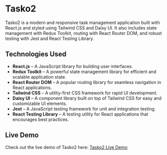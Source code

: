 # Tasko2

Tasko2 is a modern and responsive task management application built with React.js and styled using Tailwind CSS and Daisy UI. It also includes state management with Redux Toolkit, routing with React Router DOM, and robust testing with Jest and React Testing Library.

## Technologies Used

- **React.js** – A JavaScript library for building user interfaces.
- **Redux Toolkit** – A powerful state management library for efficient and scalable application state.
- **React Router DOM** – A popular routing library for seamless navigation in React applications.
- **Tailwind CSS** – A utility-first CSS framework for rapid UI development.
- **Daisy UI** – A component library built on top of Tailwind CSS for easy and customizable UI elements.
- **Jest** – A JavaScript testing framework for unit and integration testing.
- **React Testing Library** – A testing utility for React applications that encourages best practices.

## Live Demo

Check out the live demo of Tasko2 here: [Tasko2 Live Demo](https://mks-tasko2.netlify.app/)
